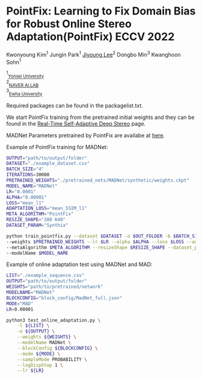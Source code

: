# PointFix: Learning to Fix Domain Bias for Robust Online Stereo Adaptation(PointFix) ECCV 2022

Kwonyoung Kim<sup>1</sup> Jungin Park<sup>1</sup> [Jiyoung Lee](https://lee-jiyoung.github.io/)<sup>2</sup> Dongbo Min<sup>3</sup> Kwanghoon Sohn<sup>1</sup>

<sup>1</sup><sub>[Yonsei University](https://www.yonsei.ac.kr)</sub><br>
<sup>2</sup><sub>[NAVER AI LAB](https://naver-career.gitbook.io/en/teams/clova-cic)</sub><br>
<sup>3</sup><sub>[Ewha University](https://www.ewha.ac.kr)</sub>

Required packages can be found in the packagelist.txt.

We start PointFix training from the pretrained initial weights and they can be found in the [Real-Time Self-Adaptive Deep Stereo](https://github.com/CVLAB-Unibo/Real-time-self-adaptive-deep-stereo) page.

MADNet Parameters pretrained by PointFix are availabe at [here](https://drive.google.com/drive/folders/1f0nrscg_CdkuSId6xM1tQTH_Fp063zHr?usp=share_link).

Example of PointFix training for MADNet:
```bash
OUTPUT="path/to/output/folder"
DATASET="./example_dataset.csv"
BATCH_SIZE="4"
ITERATIONS=30000
PRETRAINED_WEIGHTS="./pretrained_nets/MADNet/synthetic/weights.ckpt"
MODEL_NAME="MADNet"
LR="0.0001"
ALPHA="0.00001"
LOSS="mean_l1"
ADAPTATION_LOSS="mean_SSIM_l1"
META_ALGORITHM="PointFix"
RESIZE_SHAPE="380 640"
DATASET_PARAM="Synthia"

python train_pointfix.py --dataset $DATASET -o $OUT_FOLDER -b $BATCH_SIZE -n $ITERATIONS --adaptationSteps $ADAPTATION_ITERATION \
--weights $PRETRAINED_WEIGHTS --lr $LR --alpha $ALPHA --loss $LOSS --adaptationLoss $ADAPTATION_LOSS --unSupervisedMeta \
--metaAlgorithm $META_ALGORITHM --resizeShape $RESIZE_SHAPE --dataset_param $DATASET_PARAM \
--modelName $MODEL_NAME
```


Example of online adaptation test using MADNet and MAD:
```bash
LIST="./example_sequence.csv" 
OUTPUT="path/to/output/folder"
WEIGHTS="path/to/pretrained/network"
MODELNAME="MADNet"
BLOCKCONFIG="block_config/MadNet_full.json"
MODE="MAD"
LR=0.00001

python3 test_online_adaptation.py \
    -l ${LIST} \
    -o ${OUTPUT} \
    --weights ${WEIGHTS} \
    --modelName MADNet \
    --blockConfig ${BLOCKCONFIG} \
    --mode ${MODE} \
    --sampleMode PROBABILITY \
    --logDispStep 1 \
    --lr ${LR}
```
